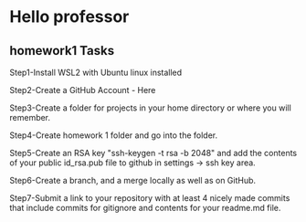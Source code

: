 # Hello professor
## homework1 Tasks
Step1-Install WSL2 with Ubuntu linux installed

Step2-Create a GitHub Account - Here

Step3-Create a folder for projects in your home directory or where you will remember.

Step4-Create homework 1 folder and go into the folder. 

Step5-Create an RSA key "ssh-keygen -t rsa -b 2048" and add the contents of your public id_rsa.pub file to github in settings -> ssh key area.

Step6-Create a branch, and a merge locally as well as on GitHub.

Step7-Submit a link to your repository with at least 4 nicely made commits that include commits for gitignore and contents for your readme.md file. 
